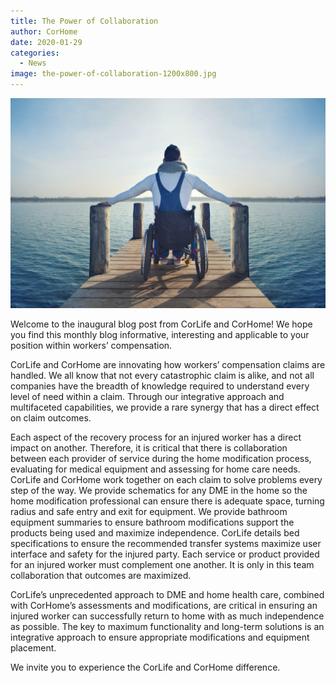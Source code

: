 ```yaml
---
title: The Power of Collaboration
author: CorHome
date: 2020-01-29
categories:
  - News
image: the-power-of-collaboration-1200x800.jpg
---
```


![Person in wheelchair on a pier overlooking a large body of water](the-power-of-collaboration-1200x800.jpg)

Welcome to the inaugural blog post from CorLife and CorHome! We hope you find this monthly blog informative, interesting and applicable to your position within workers’ compensation.

CorLife and CorHome are innovating how workers’ compensation claims are handled. We all know that not every catastrophic claim is alike, and not all companies have the breadth of knowledge required to understand every level of need within a claim. Through our integrative approach and multifaceted capabilities, we provide a rare synergy that has a direct effect on claim outcomes.

Each aspect of the recovery process for an injured worker has a direct impact on another. Therefore, it is critical that there is collaboration between each provider of service during the home modification process, evaluating for medical equipment and assessing for home care needs. CorLife and CorHome work together on each claim to solve problems every step of the way. We provide schematics for any DME in the home so the home modification professional can ensure there is adequate space, turning radius and safe entry and exit for equipment. We provide bathroom equipment summaries to ensure bathroom modifications support the products being used and maximize independence. CorLife details bed specifications to ensure the recommended transfer systems maximize user interface and safety for the injured party. Each service or product provided for an injured worker must complement one another. It is only in this team collaboration that outcomes are maximized.

CorLife’s unprecedented approach to DME and home health care, combined with CorHome’s assessments and modifications, are critical in ensuring an injured worker can successfully return to home with as much independence as possible. The key to maximum functionality and long-term solutions is an integrative approach to ensure appropriate modifications and equipment placement.

We invite you to experience the CorLife and CorHome difference.
